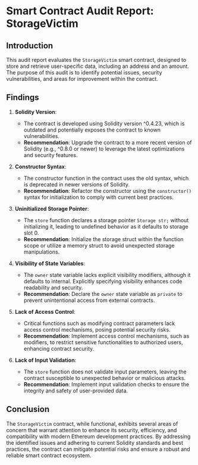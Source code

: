 # Smart Contract Audit Report: StorageVictim

## Introduction

This audit report evaluates the `StorageVictim` smart contract, designed to store and retrieve user-specific data, including an address and an amount. The purpose of this audit is to identify potential issues, security vulnerabilities, and areas for improvement within the contract.

## Findings

1. **Solidity Version**: 
   - The contract is developed using Solidity version ^0.4.23, which is outdated and potentially exposes the contract to known vulnerabilities.
   - **Recommendation**: Upgrade the contract to a more recent version of Solidity (e.g., ^0.8.0 or newer) to leverage the latest optimizations and security features.

2. **Constructor Syntax**:
   - The constructor function in the contract uses the old syntax, which is deprecated in newer versions of Solidity.
   - **Recommendation**: Refactor the constructor using the `constructor()` syntax for initialization to comply with current best practices.

3. **Uninitialized Storage Pointer**:
   - The `store` function declares a storage pointer `Storage str;` without initializing it, leading to undefined behavior as it defaults to storage slot 0.
   - **Recommendation**: Initialize the storage struct within the function scope or utilize a memory struct to avoid unexpected storage manipulations.

4. **Visibility of State Variables**:
   - The `owner` state variable lacks explicit visibility modifiers, although it defaults to internal. Explicitly specifying visibility enhances code readability and security.
   - **Recommendation**: Declare the `owner` state variable as `private` to prevent unintentional access from external contracts.

5. **Lack of Access Control**:
   - Critical functions such as modifying contract parameters lack access control mechanisms, posing potential security risks.
   - **Recommendation**: Implement access control mechanisms, such as modifiers, to restrict sensitive functionalities to authorized users, enhancing contract security.

6. **Lack of Input Validation**:
   - The `store` function does not validate input parameters, leaving the contract susceptible to unexpected behavior or malicious attacks.
   - **Recommendation**: Implement input validation checks to ensure the integrity and safety of user-provided data.

## Conclusion

The `StorageVictim` contract, while functional, exhibits several areas of concern that warrant attention to enhance its security, efficiency, and compatibility with modern Ethereum development practices. By addressing the identified issues and adhering to current Solidity standards and best practices, the contract can mitigate potential risks and ensure a robust and reliable smart contract ecosystem.